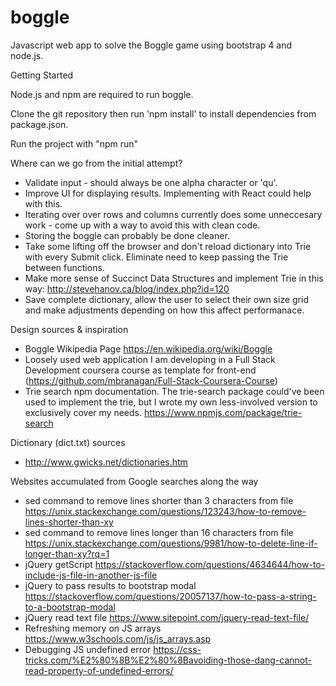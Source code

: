 # boggle

Javascript web app to solve the Boggle game using bootstrap 4 and node.js.

Getting Started

Node.js and npm are required to run boggle.

Clone the git repository then run 'npm install' to install dependencies from package.json.

Run the project with "npm run"

Where can we go from the initial attempt?
- Validate input - should always be one alpha character or 'qu'.
- Improve UI for displaying results. Implementing with React could help with this.
- Iterating over over rows and columns currently does some unneccesary work - come up with a way to avoid this with clean code.
- Storing the boggle can probably be done cleaner.
- Take some lifting off the browser and don't reload dictionary into Trie with every Submit click. Eliminate need to keep passing the Trie between functions.
- Make more sense of Succinct Data Structures and implement Trie in this way: http://stevehanov.ca/blog/index.php?id=120
- Save complete dictionary, allow the user to select their own size grid and make adjustments depending on how this affect performanace.

Design sources & inspiration
- Boggle Wikipedia Page https://en.wikipedia.org/wiki/Boggle
- Loosely used web application I am developing in a Full Stack Development coursera course as template for front-end (https://github.com/mbranagan/Full-Stack-Coursera-Course)
- Trie search npm documentation. The trie-search package could've been used to implement the trie, but I wrote my own less-involved version to exclusively cover my needs. https://www.npmjs.com/package/trie-search

Dictionary (dict.txt) sources
- http://www.gwicks.net/dictionaries.htm

Websites accumulated from Google searches along the way
- sed command to remove lines shorter than 3 characters from file https://unix.stackexchange.com/questions/123243/how-to-remove-lines-shorter-than-xy
- sed command to remove lines longer than 16 characters from file https://unix.stackexchange.com/questions/9981/how-to-delete-line-if-longer-than-xy?rq=1
- jQuery getScript https://stackoverflow.com/questions/4634644/how-to-include-js-file-in-another-js-file
- jQuery to pass results to bootstrap modal https://stackoverflow.com/questions/20057137/how-to-pass-a-string-to-a-bootstrap-modal
- jQuery read text file https://www.sitepoint.com/jquery-read-text-file/
- Refreshing memory on JS arrays https://www.w3schools.com/js/js_arrays.asp
- Debugging JS undefined error https://css-tricks.com/%E2%80%8B%E2%80%8Bavoiding-those-dang-cannot-read-property-of-undefined-errors/
